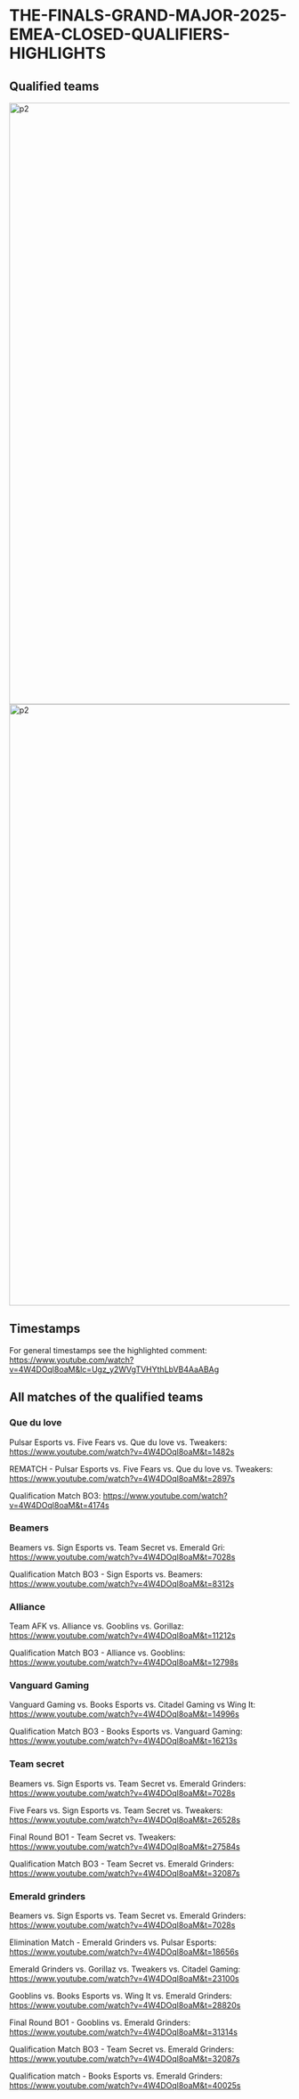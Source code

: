 # THE-FINALS-GRAND-MAJOR-2025-EMEA-CLOSED-QUALIFIERS-HIGHLIGHTS
## Qualified teams
<img width="1920" height="1080" alt="p2" src="https://i.redd.it/mybnbcqw9dqf1.png" />
<img width="1920" height="1080" alt="p2" src="https://github.com/user-attachments/assets/263fd944-958b-4580-abf2-b3f7df8acf50" />

## Timestamps
For general timestamps see the highlighted comment: https://www.youtube.com/watch?v=4W4DOql8oaM&lc=Ugz_y2WVgTVHYthLbVB4AaABAg

## All matches of the qualified teams
### Que du love
Pulsar Esports vs. Five Fears vs. Que du love vs. Tweakers: https://www.youtube.com/watch?v=4W4DOql8oaM&t=1482s

REMATCH - Pulsar Esports vs. Five Fears vs. Que du love vs. Tweakers: https://www.youtube.com/watch?v=4W4DOql8oaM&t=2897s

Qualification Match BO3: https://www.youtube.com/watch?v=4W4DOql8oaM&t=4174s

### Beamers
Beamers vs. Sign Esports vs. Team Secret vs. Emerald Gri: https://www.youtube.com/watch?v=4W4DOql8oaM&t=7028s

Qualification Match BO3 - Sign Esports vs. Beamers: https://www.youtube.com/watch?v=4W4DOql8oaM&t=8312s

### Alliance
Team AFK vs. Alliance vs. Gooblins vs. Gorillaz: https://www.youtube.com/watch?v=4W4DOql8oaM&t=11212s

Qualification Match BO3 - Alliance vs. Gooblins: https://www.youtube.com/watch?v=4W4DOql8oaM&t=12798s

### Vanguard Gaming
Vanguard Gaming vs. Books Esports vs. Citadel Gaming vs Wing It: https://www.youtube.com/watch?v=4W4DOql8oaM&t=14996s

Qualification Match BO3 - Books Esports vs. Vanguard Gaming: https://www.youtube.com/watch?v=4W4DOql8oaM&t=16213s

### Team secret
Beamers vs. Sign Esports vs. Team Secret vs. Emerald Grinders: https://www.youtube.com/watch?v=4W4DOql8oaM&t=7028s

Five Fears vs. Sign Esports vs. Team Secret vs. Tweakers: https://www.youtube.com/watch?v=4W4DOql8oaM&t=26528s

Final Round BO1 - Team Secret vs. Tweakers: https://www.youtube.com/watch?v=4W4DOql8oaM&t=27584s

Qualification Match BO3 - Team Secret vs. Emerald Grinders: https://www.youtube.com/watch?v=4W4DOql8oaM&t=32087s

### Emerald grinders

Beamers vs. Sign Esports vs. Team Secret vs. Emerald Grinders: https://www.youtube.com/watch?v=4W4DOql8oaM&t=7028s

Elimination Match - Emerald Grinders vs. Pulsar Esports: https://www.youtube.com/watch?v=4W4DOql8oaM&t=18656s

Emerald Grinders vs. Gorillaz vs. Tweakers vs. Citadel Gaming: https://www.youtube.com/watch?v=4W4DOql8oaM&t=23100s

Gooblins vs. Books Esports vs. Wing It vs. Emerald Grinders: https://www.youtube.com/watch?v=4W4DOql8oaM&t=28820s

Final Round BO1 - Gooblins vs. Emerald Grinders: https://www.youtube.com/watch?v=4W4DOql8oaM&t=31314s

Qualification Match BO3 - Team Secret vs. Emerald Grinders: https://www.youtube.com/watch?v=4W4DOql8oaM&t=32087s

Qualification match - Books Esports vs. Emerald Grinders: https://www.youtube.com/watch?v=4W4DOql8oaM&t=40025s
